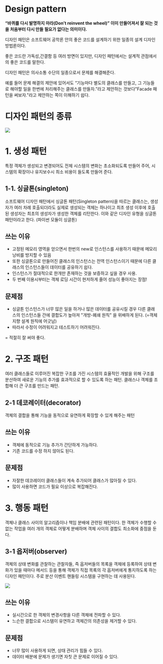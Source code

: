 # Design pattern

**“바퀴를 다시 발명하지 마라(Don’t reinvent the wheel)”
이미 만들어져서 잘 되는 것을 처음부터 다시 만들 필요가 없다는 의미이다.**

디자인 패턴은 소프트웨어 공학론 안의 좋은 코드를 설계하기 위한 일종의 설계 디자인 방법론이다.

좋은 코드란 가독성,간결함 등 여러 방면이 있지만, 디자인 패턴에서는 설계적 관점에서의 좋은 코드를 말한다.

디자인 패턴은 의사소통 수단의 일종으로서 문제를 해결해준다.  

예를 들어 문제 해결의 제안에 있어서도 “기능마다 별도의 클래스를 만들고, 그 기능들로 해야할 일을 한번에 처리해주는 클래스를 만들자.”라고 제안하는 것보다"Facade 패턴을 써보자."라고 제안하는 쪽이 이해하기 쉽다.

# 디자인 패턴의 종류

![](https://images.velog.io/images/pang/post/6c149dc5-ba3c-4a11-8d9a-6e153d6bb288/%E1%84%89%E1%85%B3%E1%84%8F%E1%85%B3%E1%84%85%E1%85%B5%E1%86%AB%E1%84%89%E1%85%A3%E1%86%BA%202021-12-09%20%E1%84%8B%E1%85%A9%E1%84%8C%E1%85%A5%E1%86%AB%2011.11.45.png)
# 1. 생성 패턴
특정 객체가 생성되고 변경되어도 전체 시스템의 변화는 초소화되도록 만들어 주어, 시스템의 확장이나 유지보수시 최소 비용이 들도록 만들어 준다.
## 1-1. 싱글톤(singleton)
소프트웨어 디자인 패턴에서 싱글톤 패턴(Singleton pattern)을 따르는 클래스는, 생성자가 여러 차례 호출되더라도 실제로 생성되는 객체는 하나이고 최초 생성 이후에 호출된 생성자는 최초의 생성자가 생성한 객체를 리턴한다. 이와 같은 디자인 유형을 싱글톤 패턴이라고 한다. (파이썬 모듈이 싱글톤)

## 쓰는 이유
- 고정된 메모리 영역을 얻으면서 한번의 new로 인스턴스를 사용하기 때문에 메모리 낭비를 방지할 수 있음
- 또한 싱글톤으로 만들어진 클래스의 인스턴스는 전역 인스턴스이기 때문에 다른 클래스의 인스턴스들이 데이터를 공유하기 쉽다.
- 인스턴스가 절대적으로 한개만 존재하는 것을 보증하고 싶을 경우 사용.
- 두 번째 이용시부터는 객체 로딩 시간이 현저하게 줄어 성능이 좋아지는 장점!

## 문제점
- 싱글톤 인스턴스가 너무 많은 일을 하거나 많은 데이터를 공유시킬 경우 다른 클래스의 인스턴스들 간에 결합도가 높아져 "개방-폐쇄 원칙" 을 위배하게 된다. (=객체 지향 설계 원칙에 어긋남)
- 따라서 수정이 어려워지고 테스트하기 어려워진다.

= 적절히 잘 써야 좋다.

# 2. 구조 패턴
여러 클래스들로 이루어진 복잡한 구조를 가진 시스템의 효율적인 개발을 위해 구조를 분산하여 새로운 기능의 추가를 효과적으로 할 수 있도록 하는 패턴.
클래스나 객체를 조합해 더 큰 구조를 만드는 패턴.

## 2-1 데코레이터(decorator)
객체의 결합을 통해 기능을 동적으로 유연하게 확장할 수 있게 해주는 패턴

## 쓰는 이유
- 객체에 동적으로 기능 추가가 간단하게 가능하다.
- 기존 코드를 수정 하지 않아도 된다.

## 문제점
- 자잘한 데코레이터 클래스들이 계속 추가되어 클래스가 많아질 수 있다.
- 많이 사용하면 코드가 필요 이상으로 복잡해진다.

# 3. 행동 패턴
객체나 클래스 사이의 알고리즘이나 책임 분배에 관련된 패턴이다.
한 객체가 수행할 수 없는 작업을 여러 개의 객체로 어떻게 분배하며 객체 사이의 결합도 최소화에 중점을 둔다.

## 3-1 옵저버(observer)
객체의 상태 변화를 관찰하는 관찰자들, 즉 옵저버들의 목록을 객체에 등록하여 상태 변화가 있을 때마다 메서드 등을 통해 객체가 직접 목록의 각 옵저버에게 통지하도록 하는 디자인 패턴이다.
주로 분산 이벤트 핸들링 시스템을 구현하는 데 사용된다.

![](https://images.velog.io/images/pang/post/f0eba65b-e597-48ec-86ac-c3f2d1647baf/%E1%84%89%E1%85%B3%E1%84%8F%E1%85%B3%E1%84%85%E1%85%B5%E1%86%AB%E1%84%89%E1%85%A3%E1%86%BA%202021-12-09%20%E1%84%8B%E1%85%A9%E1%84%92%E1%85%AE%202.37.39.png)

## 쓰는 이유
- 실시간으로 한 객체의 변경사항을 다른 객체에 전파할 수 있다.
- 느슨한 결합으로 시스템이 유연하고 객체간의 의존성을 제거할 수 있다.

## 문제점
- 너무 많이 사용하게 되면, 상태 관리가 힘들 수 있다.
- 데이터 배분에 문제가 생기면 자칫 큰 문제로 이어질 수 있다.
